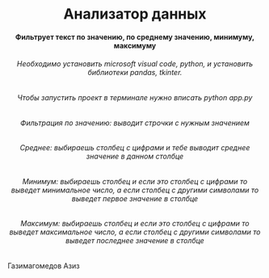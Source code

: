 <h1 align="center">Анализатор данных<a target="_blank"></a> 
<h4 align="center">Фильтрует текст по значению, по среднему значению, минимуму, максимуму</h3>
<h6 align="center">Необходимо установить microsoft visual code, python, и установить библиотеки pandas, tkinter.</h6>
<h6 align="center">Чтобы запустить проект в терминале нужно вписать python app.py</h6>
<h6 align="center">Фильтрация по значению: выводит строчки с нужным значением</h6>
<h6 align="center">Среднее: выбираешь столбец с цифрами и тебе выводит среднее значение в данном столбце</h6>
<h6 align="center">Минимум: выбираешь столбец и если это столбец с цифрами то выведет минимальное число, а если столбец с другими символами то выведет первое значение в столбце</h6>
<h6 align="center">Максимум: выбираешь столбец и если это столбец с цифрами то выведет максимальное число, а если столбец с другими символами то выведет последнее значение в столбце</h6>
<h7 align="left">Газимагомедов Азиз </h7>
